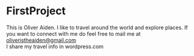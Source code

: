 # FirstProject
This is Oliver Aiden.
I like to travel around the world and explore places.
If you want to connect with me do feel free to mail me at oliveristheaiden@gmail.com   
I share my travel info in wordpress.com
